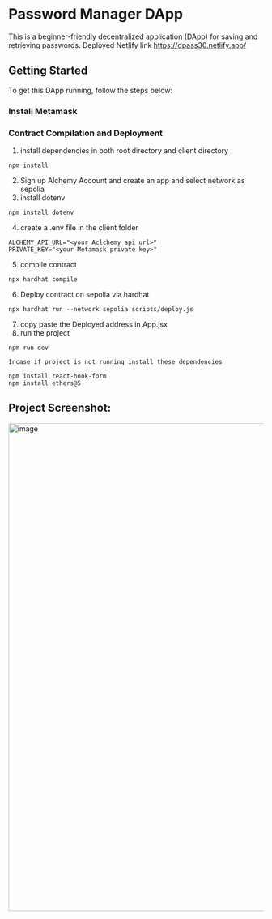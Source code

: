 # Password Manager DApp 
 This is a beginner-friendly decentralized application (DApp) for saving and retrieving passwords.
 Deployed Netlify link 
 https://dpass30.netlify.app/

## Getting Started
To get this DApp running, follow the steps below:

### Install Metamask
### Contract Compilation and Deployment
1. install dependencies in both root directory and client directory 
```
npm install
```
2. Sign up Alchemy Account and create an app and select network as sepolia
3. install dotenv 
```
npm install dotenv
```
4. create a .env file in the client folder
```
ALCHEMY_API_URL="<your Aclchemy api url>"
PRIVATE_KEY="<your Metamask private key>"
```
5. compile contract
```
npx hardhat compile
```
6. Deploy contract on sepolia via hardhat
```
npx hardhat run --network sepolia scripts/deploy.js
```
7. copy paste the Deployed address in App.jsx
8. run the project
```
npm run dev
```
`Incase if project is not running install these dependencies`
```
npm install react-hook-form
npm install ethers@5
```

## Project Screenshot:

<img width="1917" height="963" alt="image" src="https://github.com/user-attachments/assets/3bccb91d-df64-4e21-a0a3-0c875e10e941" />

